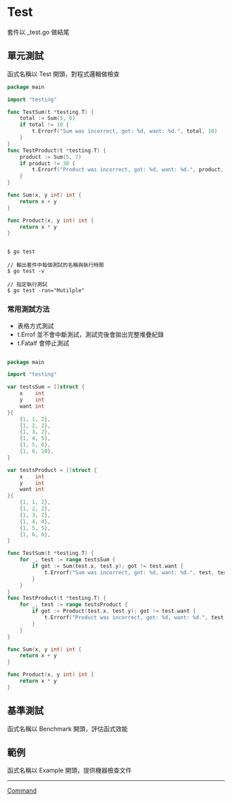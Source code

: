 # Test

套件以 _test.go 做結尾

## 單元測試

函式名稱以 Test 開頭，對程式邏輯做檢查

```go
package main

import "testing"

func TestSum(t *testing.T) {
	total := Sum(5, 6)
	if total != 10 {
		t.Errorf("Sum was incorrect, got: %d, want: %d.", total, 10)
	}
}
func TestProduct(t *testing.T) {
	product := Sum(5, 7)
	if product != 30 {
		t.Errorf("Product was incorrect, got: %d, want: %d.", product, 30)
	}
}

func Sum(x, y int) int {
	return x + y
}

func Product(x, y int) int {
	return x * y
}


```

```shell

$ go test

// 輸出套件中每個測試的名稱與執行時間
$ go test -v

// 指定執行測試
$ go test -run="Mutilple"

```

### 常用測試方法

* 表格方式測試
* t.Errof 並不會中斷測試，測試完後會拋出完整堆疊紀錄
* t.Fatalf 會停止測試

```go

package main

import "testing"

var testsSum = []struct {
	x    int
	y    int
	want int
}{
	{1, 1, 2},
	{1, 2, 2},
	{1, 3, 2},
	{1, 4, 5},
	{1, 5, 6},
	{1, 6, 10},
}

var testsProduct = []struct {
	x    int
	y    int
	want int
}{
	{1, 1, 2},
	{1, 2, 2},
	{1, 3, 2},
	{1, 4, 4},
	{1, 5, 5},
	{1, 6, 6},
}

func TestSum(t *testing.T) {
	for _, test := range testsSum {
		if got := Sum(test.x, test.y); got != test.want {
			t.Errorf("Sum was incorrect, got: %d, want: %d.", test, test.want)
		}
	}
}
func TestProduct(t *testing.T) {
	for _, test := range testsProduct {
		if got := Product(test.x, test.y); got != test.want {
			t.Errorf("Product was incorrect, got: %d, want: %d.", test, test.want)
		}
	}
}

func Sum(x, y int) int {
	return x + y
}

func Product(x, y int) int {
	return x * y
}


```

## 基準測試

函式名稱以 Benchmark 開頭，評估函式效能

## 範例

函式名稱以 Example 開頭，提供機器檢查文件

-----

[Command](Command.md)